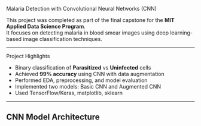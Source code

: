Malaria Detection with Convolutional Neural Networks (CNN)

This project was completed as part of the final capstone for the **MIT Applied Data Science Program**.  
It focuses on detecting malaria in blood smear images using deep learning-based image classification techniques.

---

Project Highlights

- Binary classification of **Parasitized** vs **Uninfected** cells
- Achieved **99% accuracy** using CNN with data augmentation
- Performed EDA, preprocessing, and model evaluation
- Implemented two models: Basic CNN and Augmented CNN
- Used TensorFlow/Keras, matplotlib, sklearn

---

## CNN Model Architecture
